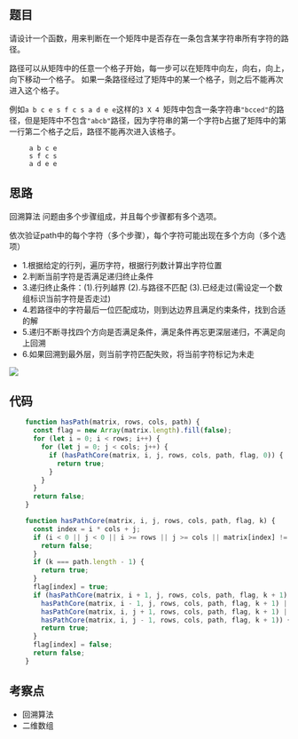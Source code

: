 ## 题目

请设计一个函数，用来判断在一个矩阵中是否存在一条包含某字符串所有字符的路径。

路径可以从矩阵中的任意一个格子开始，每一步可以在矩阵中向左，向右，向上，向下移动一个格子。
如果一条路径经过了矩阵中的某一个格子，则之后不能再次进入这个格子。 

例如` a b c e s f c s a d e e `这样的`3 X 4 `矩阵中包含一条字符串`"bcced"`的路径，但是矩阵中不包含`"abcb"`路径，因为字符串的第一个字符b占据了矩阵中的第一行第二个格子之后，路径不能再次进入该格子。
```
     a b c e 
     s f c s 
     a d e e
```

## 思路

回溯算法   问题由多个步骤组成，并且每个步骤都有多个选项。

依次验证path中的每个字符（多个步骤），每个字符可能出现在多个方向（多个选项）
- 1.根据给定的行列，遍历字符，根据行列数计算出字符位置
- 2.判断当前字符是否满足递归终止条件
- 3.递归终止条件：(1).行列越界 (2).与路径不匹配 (3).已经走过(需设定一个数组标识当前字符是否走过)
- 4.若路径中的字符最后一位匹配成功，则到达边界且满足约束条件，找到合适的解
- 5.递归不断寻找四个方向是否满足条件，满足条件再忘更深层递归，不满足向上回溯
- 6.如果回溯到最外层，则当前字符匹配失败，将当前字符标记为未走

![](../dist/img/矩阵中的路径.png)

## 代码

```js
    function hasPath(matrix, rows, cols, path) {
      const flag = new Array(matrix.length).fill(false);
      for (let i = 0; i < rows; i++) {
        for (let j = 0; j < cols; j++) {
          if (hasPathCore(matrix, i, j, rows, cols, path, flag, 0)) {
            return true;
          }
        }
      }
      return false;
    }

    function hasPathCore(matrix, i, j, rows, cols, path, flag, k) {
      const index = i * cols + j;
      if (i < 0 || j < 0 || i >= rows || j >= cols || matrix[index] != path[k] || flag[index]) {
        return false;
      }
      if (k === path.length - 1) {
        return true;
      }
      flag[index] = true;
      if (hasPathCore(matrix, i + 1, j, rows, cols, path, flag, k + 1) ||
        hasPathCore(matrix, i - 1, j, rows, cols, path, flag, k + 1) ||
        hasPathCore(matrix, i, j + 1, rows, cols, path, flag, k + 1) ||
        hasPathCore(matrix, i, j - 1, rows, cols, path, flag, k + 1)) {
        return true;
      }
      flag[index] = false;
      return false;
    }
```


## 考察点

- 回溯算法
- 二维数组